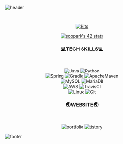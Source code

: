 ![header](https://capsule-render.vercel.app/api?type=waving&color=timeGradient&height=250&section=header&text=MOONG2&fontSize=90&animation=fadeIn&fontAlignY=40)
<!-- <h3 align="center">
👋Hi there👋
</h3> -->
<br>
<div align="center">
  
  [![Hits](https://hits.seeyoufarm.com/api/count/incr/badge.svg?url=https%3A%2F%2Fgithub.com%2Fmoong2&count_bg=%23F3EA5C&title_bg=%2340B9F0BF&icon=&icon_color=%23000000&title=hits&edge_flat=false)](https://hits.seeyoufarm.com)
  
  [![soopark's 42 stats](https://badge42.vercel.app/api/v2/cldoh8jyx00440glcmxryvfic/stats?cursusId=21&coalitionId=86)](https://github.com/moong2/badge42)
  
</div>

<h3 align="center">
  💻TECH SKILLS💻
</h3>
<br>
<div align="center">
  
  ![Java](https://img.shields.io/badge/Java-007396?style=flat-square&logo=Java&logoColor=white)
  ![Python](https://img.shields.io/badge/Python-3776AB?style=flat-square&logo=Python&logoColor=white)  
  ![Spring](https://img.shields.io/badge/Spring-6DB33F?style=flat-square&logo=Spring&logoColor=white)
  ![Gradle](https://img.shields.io/badge/Gradle-02303A?style=flat-square&logo=Gradle&logoColor=white)
  ![ApacheMaven](https://img.shields.io/badge/Apache_Maven-C71A36?style=flat-square&logo=Apache-Maven&logoColor=white)  
  ![MySQL](https://img.shields.io/badge/MySQL-4479A1?style=flat-square&logo=MySQL&logoColor=white)
  ![MariaDB](https://img.shields.io/badge/MariaDB-003545?style=flat-square&logo=MariaDB&logoColor=white)  
  ![AWS](https://img.shields.io/badge/Amazon_AWS-232F3E?style=flat-square&logo=Amazon-AWS&logoColor=white)
  ![TravisCI](https://img.shields.io/badge/Travis_CI-3EAAAF?style=flat-square&logo=Travis-CI&logoColor=white)   
  ![Linux](https://img.shields.io/badge/Linux-FCC624?style=flat-square&logo=Linux&logoColor=white)
  ![Git](https://img.shields.io/badge/Git-F05032?style=flat-square&logo=Git&logoColor=white)
  
</div>

<h3 align="center">
 🌏WEBSITE🌏
</h3>
<br>
<div align="center">
  
  [![portfolio](https://img.shields.io/badge/Portfolio-181717?style=flat-square&logo=GitHub&logoColor=white&link=https://moong2.github.io)](https://moong2.github.io)
  [![tistory](https://img.shields.io/badge/Tech%20Blog-11B48A?style=flat-square&logo=Vimeo&logoColor=white&link=https://velog.io/@moong2)](https://castlehi.tistory.com)
  
</div>

![footer](https://capsule-render.vercel.app/api?type=waving&color=timeGradient&height=250&section=footer)
